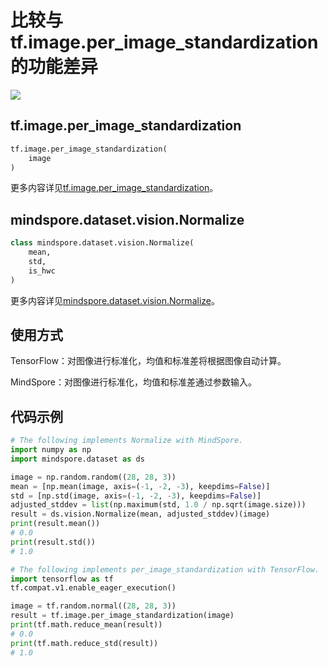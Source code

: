 # 比较与tf.image.per_image_standardization的功能差异

<a href="https://gitee.com/mindspore/docs/blob/r1.9/docs/mindspore/source_zh_cn/note/api_mapping/tensorflow_diff/per_image_standardization.md" target="_blank"><img src="https://mindspore-website.obs.cn-north-4.myhuaweicloud.com/website-images/r1.9/resource/_static/logo_source.png"></a>

## tf.image.per_image_standardization

```python
tf.image.per_image_standardization(
    image
)
```

更多内容详见[tf.image.per_image_standardization](https://www.tensorflow.org/versions/r1.15/api_docs/python/tf/image/per_image_standardization)。

## mindspore.dataset.vision.Normalize

```python
class mindspore.dataset.vision.Normalize(
    mean,
    std,
    is_hwc
)
```

更多内容详见[mindspore.dataset.vision.Normalize](https://mindspore.cn/docs/zh-CN/r1.9/api_python/dataset_vision/mindspore.dataset.vision.Normalize.html#mindspore.dataset.vision.Normalize)。

## 使用方式

TensorFlow：对图像进行标准化，均值和标准差将根据图像自动计算。

MindSpore：对图像进行标准化，均值和标准差通过参数输入。

## 代码示例

```python
# The following implements Normalize with MindSpore.
import numpy as np
import mindspore.dataset as ds

image = np.random.random((28, 28, 3))
mean = [np.mean(image, axis=(-1, -2, -3), keepdims=False)]
std = [np.std(image, axis=(-1, -2, -3), keepdims=False)]
adjusted_stddev = list(np.maximum(std, 1.0 / np.sqrt(image.size)))
result = ds.vision.Normalize(mean, adjusted_stddev)(image)
print(result.mean())
# 0.0
print(result.std())
# 1.0

# The following implements per_image_standardization with TensorFlow.
import tensorflow as tf
tf.compat.v1.enable_eager_execution()

image = tf.random.normal((28, 28, 3))
result = tf.image.per_image_standardization(image)
print(tf.math.reduce_mean(result))
# 0.0
print(tf.math.reduce_std(result))
# 1.0
```
